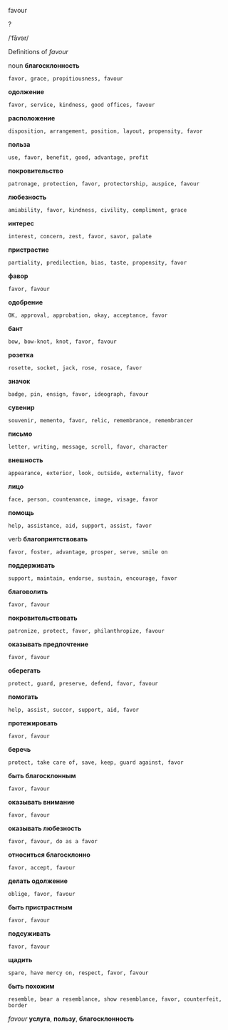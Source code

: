 favour

?

/ˈfāvər/

Definitions of _favour_

noun
**благосклонность**

    favor, grace, propitiousness, favour
**одолжение**

    favor, service, kindness, good offices, favour
**расположение**

    disposition, arrangement, position, layout, propensity, favor
**польза**

    use, favor, benefit, good, advantage, profit
**покровительство**

    patronage, protection, favor, protectorship, auspice, favour
**любезность**

    amiability, favor, kindness, civility, compliment, grace
**интерес**

    interest, concern, zest, favor, savor, palate
**пристрастие**

    partiality, predilection, bias, taste, propensity, favor
**фавор**

    favor, favour
**одобрение**

    OK, approval, approbation, okay, acceptance, favor
**бант**

    bow, bow-knot, knot, favor, favour
**розетка**

    rosette, socket, jack, rose, rosace, favor
**значок**

    badge, pin, ensign, favor, ideograph, favour
**сувенир**

    souvenir, memento, favor, relic, remembrance, remembrancer
**письмо**

    letter, writing, message, scroll, favor, character
**внешность**

    appearance, exterior, look, outside, externality, favor
**лицо**

    face, person, countenance, image, visage, favor
**помощь**

    help, assistance, aid, support, assist, favor

verb
**благоприятствовать**

    favor, foster, advantage, prosper, serve, smile on
**поддерживать**

    support, maintain, endorse, sustain, encourage, favor
**благоволить**

    favor, favour
**покровительствовать**

    patronize, protect, favor, philanthropize, favour
**оказывать предпочтение**

    favor, favour
**оберегать**

    protect, guard, preserve, defend, favor, favour
**помогать**

    help, assist, succor, support, aid, favor
**протежировать**

    favor, favour
**беречь**

    protect, take care of, save, keep, guard against, favor
**быть благосклонным**

    favor, favour
**оказывать внимание**

    favor, favour
**оказывать любезность**

    favor, favour, do as a favor
**относиться благосклонно**

    favor, accept, favour
**делать одолжение**

    oblige, favor, favour
**быть пристрастным**

    favor, favour
**подсуживать**

    favor, favour
**щадить**

    spare, have mercy on, respect, favor, favour
**быть похожим**

    resemble, bear a resemblance, show resemblance, favor, counterfeit, border

_favour_
**услуга**, **пользу**, **благосклонность**
